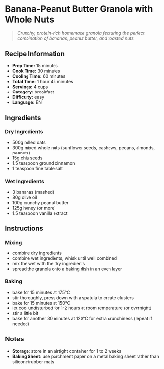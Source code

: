 # Banana-Peanut Butter Granola with Whole Nuts

> *Crunchy, protein-rich homemade granola featuring the perfect combination of bananas, peanut butter, and toasted nuts*

## Recipe Information

- **Prep Time:** 15 minutes
- **Cook Time:** 30 minutes
- **Cooling Time:** 60 minutes
- **Total Time:** 1 hour 45 minutes
- **Servings:** 4 cups
- **Category:** breakfast
- **Difficulty:** easy
- **Language:** EN

## Ingredients

### Dry Ingredients

- 500g rolled oats
- 300g mixed whole nuts (sunflower seeds, cashews, pecans, almonds, peanuts)
- 15g chia seeds
- 1.5 teaspoon ground cinnamon
- 1 teaspoon fine table salt

### Wet Ingredients

- 3 bananas (mashed)
- 80g olive oil
- 100g crunchy peanut butter
- 125g honey (or more)
- 1.5 teaspoon vanilla extract

## Instructions

### Mixing

- combine dry ingredients
- combine wet ingredients, whisk until well combined
- mix the wet with the dry ingredients
- spread the granola onto a baking dish in an even layer

### Baking

- bake for 15 minutes at 175°C
- stir thoroughly, press down with a spatula to create clusters
- bake for 15 minutes at 150°C
- let cool undisturbed for 1-2 hours at room temperature (or overnight)
- stir a little bit
- bake for another 30 minutes at 120°C for extra crunchiness (repeat if needed)

## Notes

- **Storage**: store in an airtight container for 1 to 2 weeks
- **Baking Sheet**: use parchment paper on a metal baking sheet rather than silicone/rubber mats

